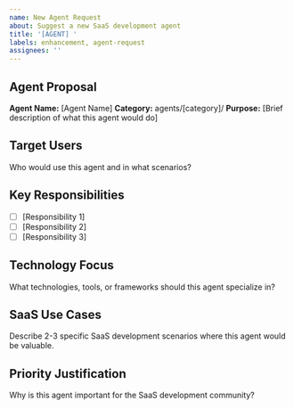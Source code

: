 ```yaml
---
name: New Agent Request
about: Suggest a new SaaS development agent
title: '[AGENT] '
labels: enhancement, agent-request
assignees: ''
---
```


## Agent Proposal

**Agent Name:** [Agent Name]
**Category:** agents/[category]/
**Purpose:** [Brief description of what this agent would do]

## Target Users
Who would use this agent and in what scenarios?

## Key Responsibilities
- [ ] [Responsibility 1]
- [ ] [Responsibility 2] 
- [ ] [Responsibility 3]

## Technology Focus
What technologies, tools, or frameworks should this agent specialize in?

## SaaS Use Cases
Describe 2-3 specific SaaS development scenarios where this agent would be valuable.

## Priority Justification
Why is this agent important for the SaaS development community?